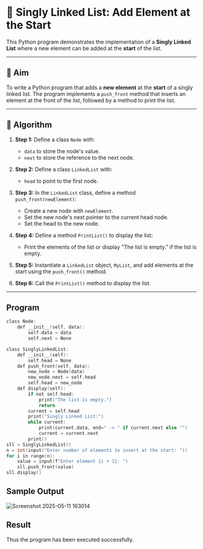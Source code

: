 # 📝 Singly Linked List: Add Element at the Start

This Python program demonstrates the implementation of a **Singly Linked List** where a new element can be added at the **start** of the list.

---

## 🎯 Aim

To write a Python program that adds a **new element** at the **start** of a singly linked list. The program implements a `push_front` method that inserts an element at the front of the list, followed by a method to print the list.

---

## 🧠 Algorithm

1. **Step 1:** Define a class `Node` with:
   - `data` to store the node's value.
   - `next` to store the reference to the next node.
   
2. **Step 2:** Define a class `LinkedList` with:
   - `head` to point to the first node.
   
3. **Step 3:** In the `LinkedList` class, define a method `push_front(newElement)`:
   - Create a new node with `newElement`.
   - Set the new node's next pointer to the current head node.
   - Set the head to the new node.

4. **Step 4:** Define a method `PrintList()` to display the list:
   - Print the elements of the list or display "The list is empty." if the list is empty.

5. **Step 5:** Instantiate a `LinkedList` object, `MyList`, and add elements at the start using the `push_front()` method.

6. **Step 6:** Call the `PrintList()` method to display the list.

---

## Program
~~~c
class Node:
    def __init__(self, data):
        self.data = data
        self.next = None

class SinglyLinkedList:
    def __init__(self):
        self.head = None
    def push_front(self, data):
        new_node = Node(data)
        new_node.next = self.head
        self.head = new_node
    def display(self):
        if not self.head:
            print("The list is empty.")
            return
        current = self.head
        print("Singly Linked List:")
        while current:
            print(current.data, end=" -> " if current.next else "")
            current = current.next
        print()
sll = SinglyLinkedList()
n = int(input("Enter number of elements to insert at the start: "))
for i in range(n):
    value = input(f"Enter element {i + 1}: ")
    sll.push_front(value)
sll.display()
~~~
## Sample Output

![Screenshot 2025-05-11 163014](https://github.com/user-attachments/assets/c3036749-13e7-4177-b125-a6beac123305)

## Result
Thus the program has been executed successfully.
